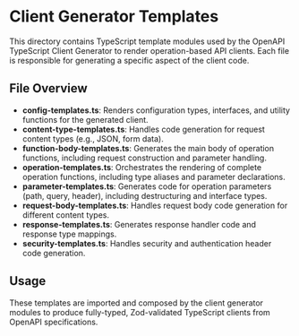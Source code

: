 # Client Generator Templates

This directory contains TypeScript template modules used by the OpenAPI
TypeScript Client Generator to render operation-based API clients. Each file is
responsible for generating a specific aspect of the client code.

## File Overview

- **config-templates.ts**: Renders configuration types, interfaces, and utility
  functions for the generated client.
- **content-type-templates.ts**: Handles code generation for request content
  types (e.g., JSON, form data).
- **function-body-templates.ts**: Generates the main body of operation
  functions, including request construction and parameter handling.
- **operation-templates.ts**: Orchestrates the rendering of complete operation
  functions, including type aliases and parameter declarations.
- **parameter-templates.ts**: Generates code for operation parameters (path,
  query, header), including destructuring and interface types.
- **request-body-templates.ts**: Handles request body code generation for
  different content types.
- **response-templates.ts**: Generates response handler code and response type
  mappings.
- **security-templates.ts**: Handles security and authentication header code
  generation.

## Usage

These templates are imported and composed by the client generator modules to
produce fully-typed, Zod-validated TypeScript clients from OpenAPI
specifications.
